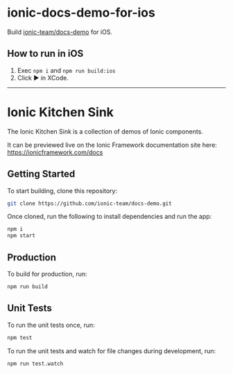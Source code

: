 # ionic-docs-demo-for-ios

Build [ionic-team/docs-demo](https://github.com/ionic-team/docs-demo) for iOS.

## How to run in iOS

1. Exec `npm i` and `npm run build:ios`
2. Click ▶️ in XCode.

---

# Ionic Kitchen Sink

The Ionic Kitchen Sink is a collection of demos of Ionic components.

It can be previewed live on the Ionic Framework documentation site here: https://ionicframework.com/docs


## Getting Started

To start building, clone this repository:

```bash
git clone https://github.com/ionic-team/docs-demo.git
```

Once cloned, run the following to install dependencies and run the app:

```bash
npm i
npm start
```

## Production

To build for production, run:

```bash
npm run build
```


## Unit Tests

To run the unit tests once, run:

```bash
npm test
```

To run the unit tests and watch for file changes during development, run:

```bash
npm run test.watch
```
